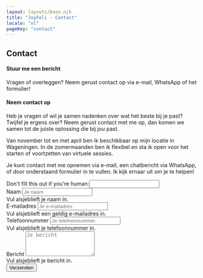 ```yaml
---
layout: layouts/base.njk
title: "JoyFeli - Contact"
locale: "nl"
pageKey: "contact"
---
```


<!-- Hero Section -->
<section class="hero-section overflow-hidden">
  <div class="container position-relative">
    <div class="row">
      <div class="col-12 position-relative m-0 p-0">
        <!-- Background image container -->
        <div class="bg-image contact-img animate-slide-in-right" data-bg="/img/Cezsoca.jpg" data-bgPhone="/img/soca.jpg">
        </div>
        <!-- Text overlay -->
        <div class="text-overlay contact-text animate-slide-in-left bg-white bg-opacity-75 p-4 p-xxl-5">
          <h1 class="separator text-uppercase">
            <span class="d-block mb-2">
              <span><strong>Contact</strong></span>
            </span>
          </h1>
            <h4>
              <span class="d-block mb-3 fst-italic">
                Stuur me een bericht
              </span>
            </h4>
          <p>
            Vragen of overleggen? Neem gerust contact op via e-mail, WhatsApp of het formulier!
          </p>
        </div>
      </div>
    </div>
  </div>
</section>
<!-- End Hero Section -->
<div class="sun-divider">
  <span class="sun"></span>
</div>
<section class="contact-section py-5">
  <div class="container">
    <div class="row">
      <div class="col-lg-6">
        <h4 class="mb-5 separator">Neem contact op</h4>
        <p>
          Heb je vragen of wil je samen nadenken over wat het beste bij je past? Twijfel je ergens over? Neem gerust contact met me op, dan komen we samen tot de juiste oplossing die bij jou past.
        </p>
        <p>
          Van november tot en met april ben ik beschikbaar op mijn locatie in Wageningen. In de zomermaanden ben ik flexibel en sta ik open voor het starten of voortzetten van virtuele sessies.
        </p>
        <p>
          Je kunt contact met me opnemen via e-mail, een chatbericht via WhatsApp, of door onderstaand formulier in te vullen. Ik kijk ernaar uit om je te helpen!
        </p>
      </div>
      <div class="col-lg-6 my-5 ps-lg-5">
        <form 
          method="POST"
          data-netlify="true"
          netlify-honeypot="bot-field"
          name="contact-form" class="needs-validation"
          novalidate
        >
          <div class="visually-hidden">
            <label>
              Don't fill this out if you're human:<input name="bot-field">
            </label>
          </div>
          <div class="mb-3">
            <label for="name" class="form-label">Naam</label>
            <input type="text" class="form-control" id="name" name="name" placeholder="Je naam" required>
            <div class="invalid-feedback">Vul alsjeblieft je naam in.</div>
          </div>
          <div class="mb-3">
            <label for="email" class="form-label">E-mailadres</label>
            <input type="email" class="form-control" id="email" name="email" placeholder="Je e-mailadres" required>
            <div class="invalid-feedback">Vul alsjeblieft een geldig e-mailadres in.</div>
          </div>
          <div class="mb-3">
            <label for="phone" class="form-label">Telefoonnummer</label>
            <input type="tel" class="form-control" id="phone" name="phone" placeholder="Je telefoonnummer">
            <div class="invalid-feedback">Vul alsjeblieft je telefoonnummer in.</div>
          </div>
          <div class="mb-3">
            <label for="message" class="form-label">Bericht</label>
            <textarea class="form-control" id="message" name="message" rows="4" placeholder="Je bericht" required></textarea>
            <div class="invalid-feedback">Vul alsjeblieft je bericht in.</div>
          </div>
          <div class="text-center">
            <button type="submit" class="btn custom-btn">Verzenden</button>
          </div>
        </form>
      </div>
    </div>
  </div>
</section>